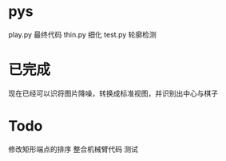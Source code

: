 # pys
play.py 最终代码
thin.py 细化
test.py 轮廓检测
# 已完成
现在已经可以识将图片降噪，转换成标准视图，并识别出中心与棋子

# Todo
修改矩形端点的排序
整合机械臂代码
测试
